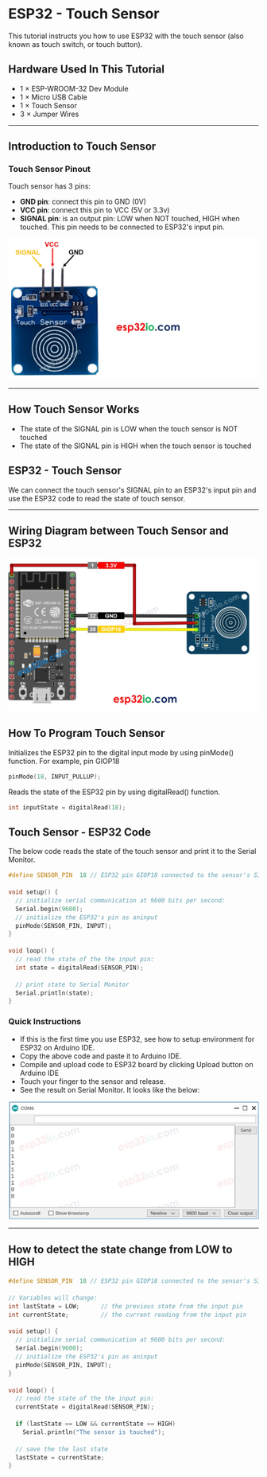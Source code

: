 # ESP32 - Touch Sensor

This tutorial instructs you how to use ESP32 with the touch sensor (also known as touch switch, or touch button).

## Hardware Used In This Tutorial

  * 1	×	ESP-WROOM-32 Dev Module	
  * 1	×	Micro USB Cable	
  * 1	×	Touch Sensor	
  * 3	×	Jumper Wires

---

## Introduction to Touch Sensor

### Touch Sensor Pinout

Touch sensor has 3 pins:

  * **GND pin**: connect this pin to GND (0V)
  * **VCC pin**: connect this pin to VCC (5V or 3.3v)
  * **SIGNAL pin**: is an output pin: LOW when NOT touched, HIGH when touched. This pin needs to be connected to ESP32's input pin.

![](figs/fig_1_1.jpg)

---

## How Touch Sensor Works

  * The state of the SIGNAL pin is LOW when the touch sensor is NOT touched
  * The state of the SIGNAL pin is HIGH when the touch sensor is touched

## ESP32 - Touch Sensor

We can connect the touch sensor's SIGNAL pin to an ESP32's input pin and use the ESP32 code to read the state of touch sensor.

---

## Wiring Diagram between Touch Sensor and ESP32

![](figs/fig_1_2.jpg)

## How To Program Touch Sensor

Initializes the ESP32 pin to the digital input mode by using pinMode() function. For example, pin GIOP18

```c++
pinMode(18, INPUT_PULLUP);
```

Reads the state of the ESP32 pin by using digitalRead() function.

```c++
int inputState = digitalRead(18);
```

## Touch Sensor - ESP32 Code

The below code reads the state of the touch sensor and print it to the Serial Monitor.

```c++
#define SENSOR_PIN  18 // ESP32 pin GIOP18 connected to the sensor's SIGNAL pin of touch sensor

void setup() {
  // initialize serial communication at 9600 bits per second:
  Serial.begin(9600);
  // initialize the ESP32's pin as aninput
  pinMode(SENSOR_PIN, INPUT);
}

void loop() {
  // read the state of the the input pin:
  int state = digitalRead(SENSOR_PIN);

  // print state to Serial Monitor
  Serial.println(state);
}

```

### Quick Instructions

  * If this is the first time you use ESP32, see how to setup environment for ESP32 on Arduino IDE.
  * Copy the above code and paste it to Arduino IDE.
  * Compile and upload code to ESP32 board by clicking Upload button on Arduino IDE
  * Touch your finger to the sensor and release.
  * See the result on Serial Monitor. It looks like the below:

![](figs/fig_1_3.jpg)

---

## How to detect the state change from LOW to HIGH

```c++
#define SENSOR_PIN  18 // ESP32 pin GIOP18 connected to the sensor's SIGNAL pin of touch sensor

// Variables will change:
int lastState = LOW;      // the previous state from the input pin
int currentState;         // the current reading from the input pin

void setup() {
  // initialize serial communication at 9600 bits per second:
  Serial.begin(9600);
  // initialize the ESP32's pin as aninput
  pinMode(SENSOR_PIN, INPUT);
}

void loop() {
  // read the state of the the input pin:
  currentState = digitalRead(SENSOR_PIN);

  if (lastState == LOW && currentState == HIGH)
    Serial.println("The sensor is touched");

  // save the the last state
  lastState = currentState;
}

```

